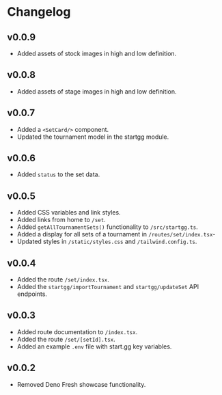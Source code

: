 # Changelog

## v0.0.9

- Added assets of stock images in high and low definition.

## v0.0.8

- Added assets of stage images in high and low definition.

## v0.0.7

- Added a `<SetCard/>` component.
- Updated the tournament model in the startgg module.

## v0.0.6

- Added `status` to the set data.

## v0.0.5

- Added CSS variables and link styles.
- Added links from home to `/set`.
- Added `getAllTournamentSets()` functionality to `/src/startgg.ts`.
- Added a display for all sets of a tournament in `/routes/set/index.tsx`-
- Updated styles in `/static/styles.css` and `/tailwind.config.ts`.

## v0.0.4

- Added the route `/set/index.tsx`.
- Added the `startgg/importTournament` and `startgg/updateSet` API endpoints.

## v0.0.3

- Added route documentation to `/index.tsx`.
- Added the route `/set/[setId].tsx`.
- Added an example `.env` file with start.gg key variables.

## v0.0.2

- Removed Deno Fresh showcase functionality.

